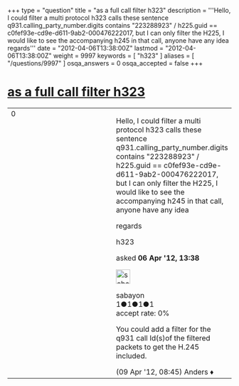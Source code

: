 +++
type = "question"
title = "as a full call filter h323"
description = '''Hello, I could filter a multi protocol h323 calls these sentence q931.calling_party_number.digits contains &quot;223288923&quot; / h225.guid == c0fef93e-cd9e-d611-9ab2-000476222017, but I can only filter the H225, I would like to see the accompanying h245 in that call, anyone have any idea regards'''
date = "2012-04-06T13:38:00Z"
lastmod = "2012-04-06T13:38:00Z"
weight = 9997
keywords = [ "h323" ]
aliases = [ "/questions/9997" ]
osqa_answers = 0
osqa_accepted = false
+++

<div class="headNormal">

# [as a full call filter h323](/questions/9997/as-a-full-call-filter-h323)

</div>

<div id="main-body">

<div id="askform">

<table id="question-table" style="width:100%;"><colgroup><col style="width: 50%" /><col style="width: 50%" /></colgroup><tbody><tr class="odd"><td style="width: 30px; vertical-align: top"><div class="vote-buttons"><div id="post-9997-score" class="post-score" title="current number of votes">0</div><div id="favorite-count" class="favorite-count"></div></div></td><td><div id="item-right"><div class="question-body"><p>Hello, I could filter a multi protocol h323 calls these sentence q931.calling_party_number.digits contains "223288923" / h225.guid == c0fef93e-cd9e-d611-9ab2-000476222017, but I can only filter the H225, I would like to see the accompanying h245 in that call, anyone have any idea</p><p>regards</p></div><div id="question-tags" class="tags-container tags">h323</div><div id="question-controls" class="post-controls"></div><div class="post-update-info-container"><div class="post-update-info post-update-info-user"><p>asked <strong>06 Apr '12, 13:38</strong></p><img src="https://secure.gravatar.com/avatar/160d5606040d9ec3eae30099646c9126?s=32&amp;d=identicon&amp;r=g" class="gravatar" width="32" height="32" alt="sabayon&#39;s gravatar image" /><p>sabayon<br />
<span class="score" title="1 reputation points">1</span><span title="1 badges"><span class="badge1">●</span><span class="badgecount">1</span></span><span title="1 badges"><span class="silver">●</span><span class="badgecount">1</span></span><span title="1 badges"><span class="bronze">●</span><span class="badgecount">1</span></span><br />
<span class="accept_rate" title="Rate of the user&#39;s accepted answers">accept rate:</span> <span title="sabayon has no accepted answers">0%</span></p></div></div><div id="comments-container-9997" class="comments-container"><span id="10033"></span><div id="comment-10033" class="comment"><div id="post-10033-score" class="comment-score"></div><div class="comment-text"><p>You could add a filter for the q931 call Id(s)of the filtered packets to get the H.245 included.</p></div><div id="comment-10033-info" class="comment-info"><span class="comment-age">(09 Apr '12, 08:45)</span> Anders ♦</div></div></div><div id="comment-tools-9997" class="comment-tools"></div><div class="clear"></div><div id="comment-9997-form-container" class="comment-form-container"></div><div class="clear"></div></div></td></tr></tbody></table>

</div>

</div>

